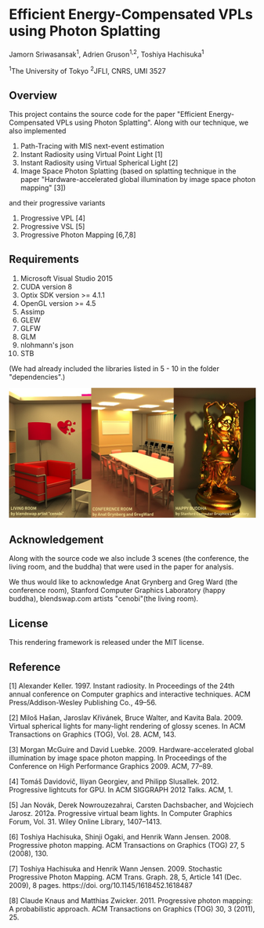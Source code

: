 # Efficient Energy-Compensated VPLs using Photon Splatting

Jamorn Sriwasansak<sup>1</sup>, Adrien Gruson<sup>1,2</sup>, Toshiya Hachisuka<sup>1</sup>

<sup>1</sup>The University of Tokyo <sup>2</sup>JFLI, CNRS, UMI 3527

## Overview
This project contains the source code for the paper "Efficient Energy-Compensated VPLs using Photon Splatting". Along with our technique, we also implemented 
1. Path-Tracing with MIS next-event estimation
2. Instant Radiosity using Virtual Point Light [1]
3. Instant Radiosity using Virtual Spherical Light [2]
4. Image Space Photon Splatting (based on splatting technique in the paper "Hardware-accelerated global illumination by
image space photon mapping" [3])

and their progressive variants
1. Progressive VPL [4]
2. Progressive VSL [5]
3. Progressive Photon Mapping [6,7,8]

## Requirements
1. Microsoft Visual Studio 2015
2. CUDA version 8
3. Optix SDK version >= 4.1.1
4. OpenGL version >= 4.5
5. Assimp 
6. GLEW
7. GLFW
8. GLM
9. nlohmann's json
10. STB

(We had already included the libraries listed in 5 - 10 in the folder "dependencies".)

<img src="readme-resources/main_image.jpg"/>

## Acknowledgement
Along with the source code we also include 3 scenes (the conference, the living room, and the buddha) that were used in the paper for analysis. 

We thus would like to acknowledge Anat Grynberg and Greg Ward (the conference room), Stanford Computer Graphics Laboratory (happy buddha), blendswap.com artists "cenobi"(the living room).

## License
This rendering framework is released under the MIT license.

## Reference
[1] Alexander Keller. 1997. Instant radiosity. In Proceedings of the 24th annual conference
on Computer graphics and interactive techniques. ACM Press/Addison-Wesley
Publishing Co., 49–56.

[2] Miloš Hašan, Jaroslav Křivánek, Bruce Walter, and Kavita Bala. 2009. Virtual spherical
lights for many-light rendering of glossy scenes. In ACM Transactions on Graphics
(TOG), Vol. 28. ACM, 143.

[3] Morgan McGuire and David Luebke. 2009. Hardware-accelerated global illumination by
image space photon mapping. In Proceedings of the Conference on High Performance
Graphics 2009. ACM, 77–89.

[4] Tomáš Davidovič, Iliyan Georgiev, and Philipp Slusallek. 2012. Progressive lightcuts
for GPU. In ACM SIGGRAPH 2012 Talks. ACM, 1.

[5] Jan Novák, Derek Nowrouzezahrai, Carsten Dachsbacher, and Wojciech Jarosz. 2012a.
Progressive virtual beam lights. In Computer Graphics Forum, Vol. 31. Wiley Online
Library, 1407–1413.

[6] Toshiya Hachisuka, Shinji Ogaki, and Henrik Wann Jensen. 2008. Progressive photon
mapping. ACM Transactions on Graphics (TOG) 27, 5 (2008), 130.

[7] Toshiya Hachisuka and Henrik Wann Jensen. 2009. Stochastic Progressive Photon
Mapping. ACM Trans. Graph. 28, 5, Article 141 (Dec. 2009), 8 pages. https://doi.
org/10.1145/1618452.1618487

[8] Claude Knaus and Matthias Zwicker. 2011. Progressive photon mapping: A probabilistic
approach. ACM Transactions on Graphics (TOG) 30, 3 (2011), 25.